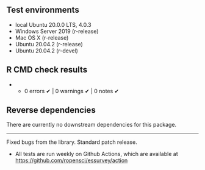## Test environments
- local Ubuntu 20.0.0 LTS, 4.0.3
- Windows Server 2019 (r-release)
- Mac OS X (r-release)
- Ubuntu 20.04.2 (r-release)
- Ubuntu 20.04.2 (r-devel)


## R CMD check results

- - 0 errors ✔ | 0 warnings ✔ | 0 notes ✔

## Reverse dependencies

There are currently no downstream dependencies for this package.

---

Fixed bugs from the library. Standard patch release.

- All tests are run weekly on Github Actions, which are available at https://github.com/ropensci/essurvey/action
